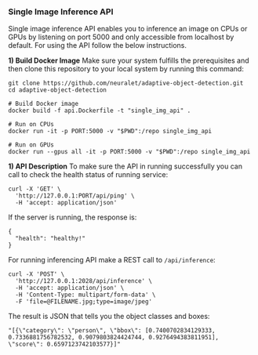 ### Single Image Inference API

Single image inference API enables you to inference an image on CPUs or GPUs by listening on port 5000 and only accessible from localhost by default. For using the API follow the below instructions.

**1) Build Docker Image**
Make sure your system fulfills the prerequisites and then clone this repository to your local system by running this command:
```
git clone https://github.com/neuralet/adaptive-object-detection.git
cd adaptive-object-detection

# Build Docker image
docker build -f api.Dockerfile -t "single_img_api" .

# Run on CPUs
docker run -it -p PORT:5000 -v "$PWD":/repo single_img_api

# Run on GPUs
docker run --gpus all -it -p PORT:5000 -v "$PWD":/repo single_img_api
```
**1) API Description**
To make sure the API in running successfully you can call to check the health status of running service:
```
curl -X 'GET' \
  'http://127.0.0.1:PORT/api/ping' \
  -H 'accept: application/json'
```
If the server is running, the response is:
```
{
  "health": "healthy!"
}
```

For running inferencing API make a REST call to `/api/inference`:

```
curl -X 'POST' \
  'http://127.0.0.1:2028/api/inference' \
  -H 'accept: application/json' \
  -H 'Content-Type: multipart/form-data' \
  -F 'file=@FILENAME.jpg;type=image/jpeg'
```
The result is JSON that tells you the object classes and boxes:
```
"[{\"category\": \"person\", \"bbox\": [0.7400702834129333, 0.7336881756782532, 0.9079803824424744, 0.9276494383811951], \"score\": 0.6597123742103577}]"
```

